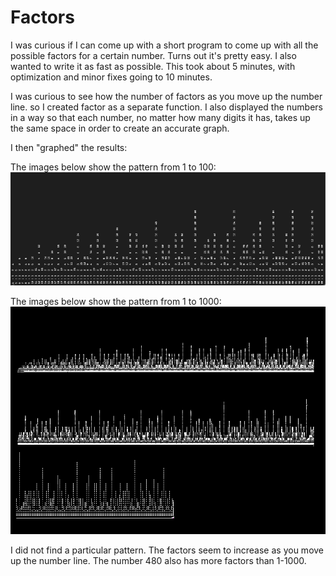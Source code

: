 # Factors

I was curious if I can come up with a short program to come up with all the possible factors for a certain number. 
Turns out it's pretty easy.
I also wanted to write it as fast as possible. This took about 5 minutes, with optimization and minor fixes going to 10 minutes.

I was curious to see how the number of factors as you move up the number line. so I created factor as a separate function. I also displayed the numbers in a way so that each number, no matter how many digits it has, takes up the same space in order to create an accurate graph.

I then "graphed" the results:

The images below show the pattern from 1 to 100:
![1 to 100](one.png)



The images below show the pattern from 1 to 1000:
![1 to 1000](combined.png)

I did not find a particular pattern. The factors seem to increase as you move up the number line. The number 480 also has more factors than 1-1000.
